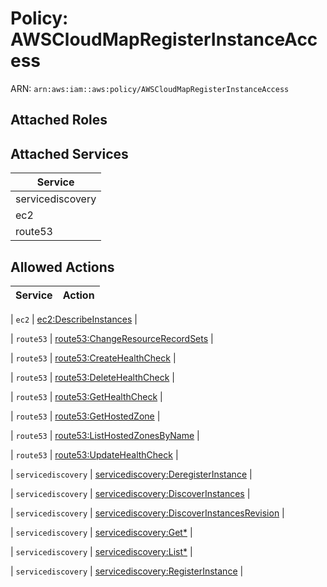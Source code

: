 # Policy: AWSCloudMapRegisterInstanceAccess

ARN: `arn:aws:iam::aws:policy/AWSCloudMapRegisterInstanceAccess`

## Attached Roles

## Attached Services

| Service |
|---------|
| servicediscovery |
| ec2 |
| route53 |

## Allowed Actions

| Service | Action |
|:-------:|--------|

| `ec2` | [ec2:DescribeInstances](../actions.md#ec2:describeinstances) |

| `route53` | [route53:ChangeResourceRecordSets](../actions.md#route53:changeresourcerecordsets) |

| `route53` | [route53:CreateHealthCheck](../actions.md#route53:createhealthcheck) |

| `route53` | [route53:DeleteHealthCheck](../actions.md#route53:deletehealthcheck) |

| `route53` | [route53:GetHealthCheck](../actions.md#route53:gethealthcheck) |

| `route53` | [route53:GetHostedZone](../actions.md#route53:gethostedzone) |

| `route53` | [route53:ListHostedZonesByName](../actions.md#route53:listhostedzonesbyname) |

| `route53` | [route53:UpdateHealthCheck](../actions.md#route53:updatehealthcheck) |

| `servicediscovery` | [servicediscovery:DeregisterInstance](../actions.md#servicediscovery:deregisterinstance) |

| `servicediscovery` | [servicediscovery:DiscoverInstances](../actions.md#servicediscovery:discoverinstances) |

| `servicediscovery` | [servicediscovery:DiscoverInstancesRevision](../actions.md#servicediscovery:discoverinstancesrevision) |

| `servicediscovery` | [servicediscovery:Get*](../actions.md#servicediscovery:getall) |

| `servicediscovery` | [servicediscovery:List*](../actions.md#servicediscovery:listall) |

| `servicediscovery` | [servicediscovery:RegisterInstance](../actions.md#servicediscovery:registerinstance) |
